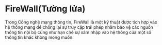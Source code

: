 # FireWall(Tường lửa)

Trong Công nghệ mạng thông tin, FireWall là một kỹ thuật được tích hợp vào hệ thống mạng để chống lại sự truy cập trái phép nhằm bảo vệ các nguồn thông tin nội bộ cũng như hạn chế sự xâm nhập vào hệ thông của một số thông tin khác không mong muốn.
